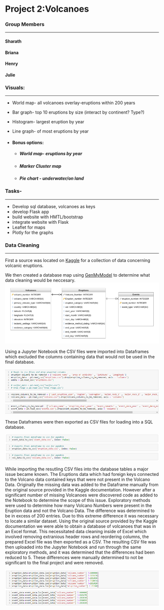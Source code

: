 # Project 2:Volcanoes

### Group Members
---
#### Sharath
#### Briana
#### Henry
#### Julie
 
  
   


### Visuals:
---
- World map- all volcanoes overlay-eruptions within 200 years
- Bar graph- top 10 eruptions by size (interact by continent? Type?)
- Histogram- largest eruption by year
- Line graph- of most eruptions by year

- #### Bonus options:
  - ##### World map- eruptions by year
  - ##### Marker Cluster map
  - ##### Pie chart - underwater/on land


### Tasks-
---
- Develop sql database, volcanoes as keys
- develop Flask app
- build website with HMTL/bootstrap
- integrate website with Flask
- Leaflet for maps
- Plotly for the graphs

### Data Cleaning
---
First a source was located on [Kaggle](https://www.kaggle.com/) for a collection of data concerning volcanic eruptions.

We then created a database map using [GenMyModel](https://www.genmymodel.com/) to determine what data cleaning would be neccesary.
![database map](images/DatabaseDiagram.png)

Using a Jupyter Notebook the CSV files were imported into Dataframes which excluded the columns containing data that would not be used in the final database.

![data cleaning](\images\Notebook-1.PNG)


These Dataframes were then exported as CSV files for loading into a SQL database.

![CSV Exports](\images\Notebook-2.PNG)

While importing the resutling CSV files into the database tables a major issue became known. The Eruptions data which had foreign keys connected to the Volcano data contained keys that were not present in the Volcano Data. Originally the missing data was added to the Dataframe manually from the original source provided in the Kaggle documentation. However after a significant number of missing Volcanoes were discovered code as added to the Notebook to determine the scope of this issue. Exploratory methods were used to determine how many Volcano Numbers were present in the Eruption data and not the Volcano Data. The difference was determined to be in excess of 200 entries. Due to this extreme difference it was necessary to locate a similar dataset. Using the original source provided by the Kaggle documentation we were able to obtain a database of volcanoes that was in an Excel format. This necessitated data cleaning inside of Excel which involved removing extranious header rows and reordering columns, the prepared Excel file was then exported as a CSV. The resulting CSV file was then uploaded into the Jupyter Notebook and run through the same exploratory methods, and it was determined that the differences had been reduced to 5. These differences were manually determined to not be significant to the final project and were removed.

![Extranious Data Removal](\images\Notebook-3.PNG)

